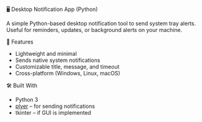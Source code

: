 🖥️ Desktop Notification App (Python)

A simple Python-based desktop notification tool to send system tray alerts. Useful for reminders, updates, or background alerts on your machine.

📌 Features

* Lightweight and minimal
* Sends native system notifications
* Customizable title, message, and timeout
* Cross-platform (Windows, Linux, macOS)

🛠️ Built With

* Python 3
* [plyer](https://github.com/kivy/plyer) – for sending notifications
* tkinter – if GUI is implemented



